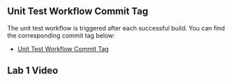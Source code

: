 ## Unit Test Workflow Commit Tag

The unit test workflow is triggered after each successful build. You can find the corresponding commit tag below:

- [Unit Test Workflow Commit Tag](3bea538c82547e7963af6dff50f11f483a0f56a8)



## Lab 1 Video




